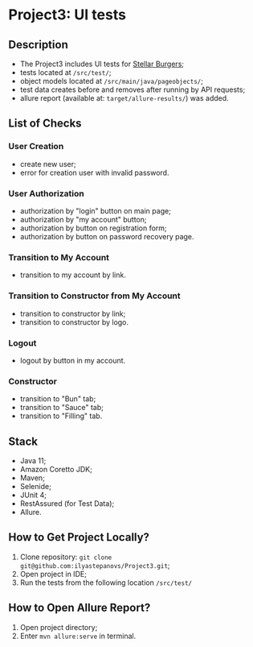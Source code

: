 # Project3: UI tests

## Description

* The Project3 includes UI tests for [Stellar Burgers](https://stellarburgers.nomoreparties.site/);
* tests located at ```/src/test/```;
* object models located at ```/src/main/java/pageobjects/```;
* test data creates before and removes after running by API requests;
* allure report (available at: ```target/allure-results/```) was added.

## List of Checks 
### User Creation 
* create new user;
* error for creation user with invalid password.

### User Authorization
* authorization by "login" button on main page;
* authorization by "my account" button;
* authorization by button on registration form;
* authorization by button on password recovery page.
 
### Transition to My Account
* transition to my account by link.

### Transition to Constructor from My Account
* transition to constructor by link; 
* transition to constructor by logo.

### Logout
* logout by button in my account.

### Constructor
* transition to "Bun" tab;
* transition to "Sauce" tab;
* transition to "Filling" tab.

## Stack
* Java 11; 
* Amazon Coretto JDK;
* Maven;
* Selenide;
* JUnit 4;
* RestAssured (for Test Data);
* Allure.

## How to Get Project Locally?
1. Clone repository: 
```git clone git@github.com:ilyastepanovs/Project3.git```;
2. Open project in IDE;
3. Run the tests from the following location ```/src/test/```

## How to Open Allure Report?
1. Open project directory;
2. Enter ```mvn allure:serve``` in terminal.

